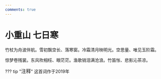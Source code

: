 ```yaml
---
comments: true
---  
```


# 小重山 七日寒

竹杖为舟波伴航。雪初飘空长、落寒窗。冷霜清月映明光。空思量、唯见玉阶霜。

惊梦卷残裳。东风吹相枉、眼茫茫。渔歌销泪满沧浪。竹笛怅、悲影沁茶凉。

??? tip "<font size=3>注释</font>"
    这首词作于2019年